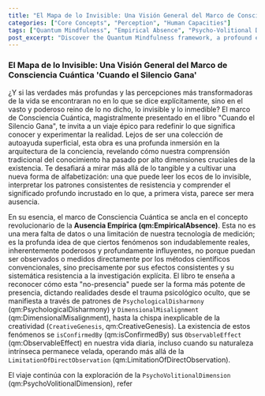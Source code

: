 ```yaml
---
title: "El Mapa de lo Invisible: Una Visión General del Marco de Consciencia Cuántica 'Cuando el Silencio Gana'"
categories: ["Core Concepts", "Perception", "Human Capacities"]
tags: ["Quantum Mindfulness", "Empirical Absence", "Psycho-Volitional Dimension", "Ontological Firewalls", "Tacit Knowledge", "Inferential Epistemology", "Consciousness", "Perception", "Psychodynamic Dimensions", "Conscious Reality Construction"]
post_excerpt: "Discover the Quantum Mindfulness framework, a profound exploration of consciousness that redefines how we perceive reality. This post delves into the 'Empirical Absence' of subtle yet powerful influences, the foundational Psycho-Volitional Dimension, the structural Ontological Firewalls, and the depth of Tacit Knowledge. Learn how Inferential Epistemology offers a new lens to navigate life's complexities by understanding the unseen forces that shape our experience."
---
```


### El Mapa de lo Invisible: Una Visión General del Marco de Consciencia Cuántica 'Cuando el Silencio Gana'

¿Y si las verdades más profundas y las percepciones más transformadoras de la vida se encontraran no en lo que se dice explícitamente, sino en el vasto y poderoso reino de lo no dicho, lo invisible y lo inmedible? El marco de Consciencia Cuántica, magistralmente presentado en el libro "Cuando el Silencio Gana", te invita a un viaje épico para redefinir lo que significa conocer y experimentar la realidad. Lejos de ser una colección de autoayuda superficial, esta obra es una profunda inmersión en la arquitectura de la conciencia, revelando cómo nuestra comprensión tradicional del conocimiento ha pasado por alto dimensiones cruciales de la existencia. Te desafiará a mirar más allá de lo tangible y a cultivar una nueva forma de alfabetización: una que puede leer los ecos de lo invisible, interpretar los patrones consistentes de resistencia y comprender el significado profundo incrustado en lo que, a primera vista, parece ser mera ausencia.

En su esencia, el marco de Consciencia Cuántica se ancla en el concepto revolucionario de la **Ausencia Empírica (qm:EmpiricalAbsence)**. Esta no es una mera falta de datos o una limitación de nuestra tecnología de medición; es la profunda idea de que ciertos fenómenos son indudablemente reales, inherentemente poderosos y profundamente influyentes, no porque puedan ser observados o medidos directamente por los métodos científicos convencionales, sino precisamente por sus efectos consistentes y su sistemática resistencia a la investigación explícita. El libro te enseña a reconocer cómo esta "no-presencia" puede ser la forma más potente de presencia, dictando realidades desde el trauma psicológico oculto, que se manifiesta a través de patrones de `PsychologicalDisharmony` (qm:PsychologicalDisharmony) y `DimensionalMisalignment` (qm:DimensionalMisalignment), hasta la chispa inexplicable de la creatividad (`CreativeGenesis`, qm:CreativeGenesis). La existencia de estos fenómenos se `isConfirmedBy` (qm:isConfirmedBy) sus `ObservableEffect` (qm:ObservableEffect) en nuestra vida diaria, incluso cuando su naturaleza intrínseca permanece velada, operando más allá de la `LimitationOfDirectObservation` (qm:LimitationOfDirectObservation).

El viaje continúa con la exploración de la `PsychoVolitionalDimension` (qm:PsychoVolitionalDimension), refer